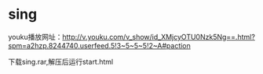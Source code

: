 # sing

youku播放网址：http://v.youku.com/v_show/id_XMjcyOTU0Nzk5Ng==.html?spm=a2hzp.8244740.userfeed.5!3~5~5~5!2~A#paction


下载sing.rar,解压后运行start.html
